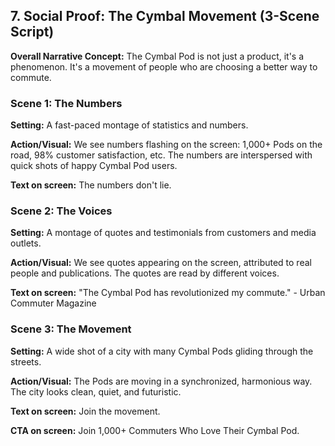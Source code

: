 ## **7. Social Proof: The Cymbal Movement (3-Scene Script)**

**Overall Narrative Concept:** The Cymbal Pod is not just a product, it's a phenomenon. It's a movement of people who are choosing a better way to commute.

### **Scene 1: The Numbers**

**Setting:** A fast-paced montage of statistics and numbers.

**Action/Visual:** We see numbers flashing on the screen: 1,000+ Pods on the road, 98% customer satisfaction, etc. The numbers are interspersed with quick shots of happy Cymbal Pod users.

**Text on screen:** The numbers don't lie.

### **Scene 2: The Voices**

**Setting:** A montage of quotes and testimonials from customers and media outlets.

**Action/Visual:** We see quotes appearing on the screen, attributed to real people and publications. The quotes are read by different voices.

**Text on screen:** "The Cymbal Pod has revolutionized my commute." - Urban Commuter Magazine

### **Scene 3: The Movement**

**Setting:** A wide shot of a city with many Cymbal Pods gliding through the streets.

**Action/Visual:** The Pods are moving in a synchronized, harmonious way. The city looks clean, quiet, and futuristic.

**Text on screen:** Join the movement.

**CTA on screen:** Join 1,000+ Commuters Who Love Their Cymbal Pod.
